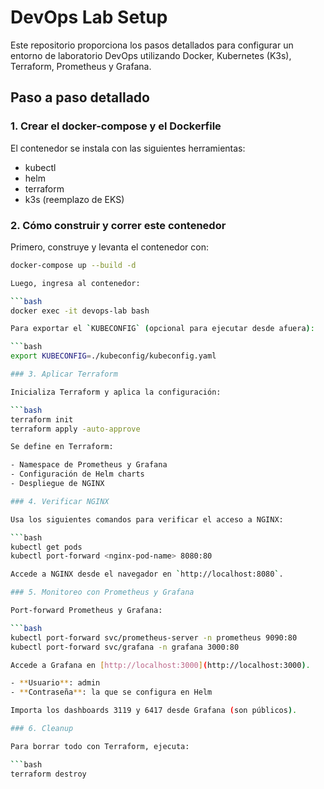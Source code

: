 # DevOps Lab Setup

Este repositorio proporciona los pasos detallados para configurar un entorno de laboratorio DevOps utilizando Docker, Kubernetes (K3s), Terraform, Prometheus y Grafana.

## Paso a paso detallado

### 1. Crear el docker-compose y el Dockerfile

El contenedor se instala con las siguientes herramientas:

- kubectl
- helm
- terraform
- k3s (reemplazo de EKS)

### 2. Cómo construir y correr este contenedor

Primero, construye y levanta el contenedor con:

```bash
docker-compose up --build -d

Luego, ingresa al contenedor:

```bash
docker exec -it devops-lab bash

Para exportar el `KUBECONFIG` (opcional para ejecutar desde afuera):

```bash
export KUBECONFIG=./kubeconfig/kubeconfig.yaml

### 3. Aplicar Terraform

Inicializa Terraform y aplica la configuración:

```bash
terraform init
terraform apply -auto-approve

Se define en Terraform:

- Namespace de Prometheus y Grafana
- Configuración de Helm charts
- Despliegue de NGINX

### 4. Verificar NGINX

Usa los siguientes comandos para verificar el acceso a NGINX:

```bash
kubectl get pods
kubectl port-forward <nginx-pod-name> 8080:80

Accede a NGINX desde el navegador en `http://localhost:8080`.

### 5. Monitoreo con Prometheus y Grafana

Port-forward Prometheus y Grafana:

```bash
kubectl port-forward svc/prometheus-server -n prometheus 9090:80
kubectl port-forward svc/grafana -n grafana 3000:80

Accede a Grafana en [http://localhost:3000](http://localhost:3000).

- **Usuario**: admin
- **Contraseña**: la que se configura en Helm

Importa los dashboards 3119 y 6417 desde Grafana (son públicos).

### 6. Cleanup

Para borrar todo con Terraform, ejecuta:

```bash
terraform destroy
